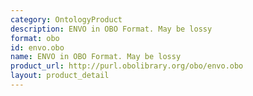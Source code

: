 ```yaml
---
category: OntologyProduct
description: ENVO in OBO Format. May be lossy
format: obo
id: envo.obo
name: ENVO in OBO Format. May be lossy
product_url: http://purl.obolibrary.org/obo/envo.obo
layout: product_detail
---
```

